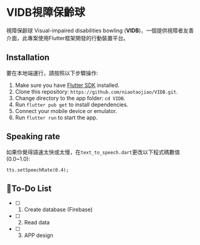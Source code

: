 # VIDB視障保齡球

視障保齡球 Visual-impaired disabilities bowling (**VIDB**)，一個提供視障者友善介面，此專案使用Flutter框架開發的行動裝置平台。

## Installation
要在本地端運行，請按照以下步驟操作:

1. Make sure you have [Flutter SDK](https://docs.flutter.dev/get-started/install) installed.
2. Clone this repository: `https://github.com/niaotaojiao/VIDB.git`.
3. Change directory to the app folder: `cd VIDB`.
4. Run `flutter pub get` to install dependencies.
5. Connect your mobile device or emulator.
6. Run `flutter run` to start the app.

## Speaking rate
如果你覺得語速太快或太慢，在`text_to_speech.dart`更改以下程式碼數值(0.0~1.0):
```cpp=13
tts.setSpeechRate(0.4);
```

## 🧾To-Do List
- [ ] 1. Create database (Firebase)
- [ ] 2. Read data
- [ ] 3. APP design